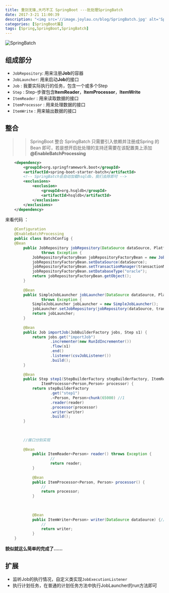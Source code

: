 ```yaml
---
title: 重剑无锋,大巧不工 SpringBoot ---批处理SpringBatch
date: 2017-3-21 11:00:39
description: "<img src='//image.joylau.cn/blog/SpringBatch.jpg' alt='SpringBatch'></br>SpringBatch是用来处理大量数据操作的一个框架，主要用来读取大量数据，然后进行一定处理后输出成指定的形式"
categories: [SpringBoot篇]
tags: [Spring,SpringBoot,SpringBatch]
---
```


<!-- more -->
![SpringBatch](//image.joylau.cn/blog/SpringBatch.jpg)


## 组成部分
- `JobRepository`: 用来注册**Job**的容器
- `JobLauncher`: 用来启动**Job**的接口
- `Job` : 我要实际执行的任务，包含一个或多个Step
- `Step` : Step-步骤包含**ItemReader**，**ItemProcessor**，**ItemWrite**
- `ItemReader` : 用来读取数据的接口
- `ItemProcessor` : 用来处理数据的接口
- `ItemWrite` : 用来输出数据的接口

## 整合
>> SpringBoot 整合 SpringBatch 只需要引入依赖并注册成Spring 的 Bean 即可，若是想开启批处理的支持还需要在该配置类上添加 **@EnableBatchProcessing**

``` xml
    <dependency>
        <groupId>org.springframework.boot</groupId>
        <artifactId>spring-boot-starter-batch</artifactId>
        <!-- SpringBatch会自动加载hsqldb，我们去除即可 -->
        <exclusions>
            <exclusion>
                <groupId>org.hsqldb</groupId>
                <artifactId>hsqldb</artifactId>
            </exclusion>
        </exclusions>
    </dependency>
```


来看代码 ：

``` java
    @Configuration
    @EnableBatchProcessing
    public class BatchConfig {
    @Bean
    	public JobRepository jobRepository(DataSource dataSource, PlatformTransactionManager transactionManager)
    			throws Exception {
    		JobRepositoryFactoryBean jobRepositoryFactoryBean = new JobRepositoryFactoryBean();
    		jobRepositoryFactoryBean.setDataSource(dataSource);
    		jobRepositoryFactoryBean.setTransactionManager(transactionManager);
    		jobRepositoryFactoryBean.setDatabaseType("oracle");
    		return jobRepositoryFactoryBean.getObject();
    	}
    
    	@Bean
    	public SimpleJobLauncher jobLauncher(DataSource dataSource, PlatformTransactionManager transactionManager)
    			throws Exception {
    		SimpleJobLauncher jobLauncher = new SimpleJobLauncher();
    		jobLauncher.setJobRepository(jobRepository(dataSource, transactionManager));
    		return jobLauncher;
    	}
    
    	@Bean
    	public Job importJob(JobBuilderFactory jobs, Step s1) {
    		return jobs.get("importJob")
    				.incrementer(new RunIdIncrementer())
    				.flow(s1) 
    				.end()
    				.listener(csvJobListener())
    				.build();
    	}
    
    	@Bean
    	public Step step1(StepBuilderFactory stepBuilderFactory, ItemReader<Person> reader, ItemWriter<Person> writer,
    			ItemProcessor<Person,Person> processor) {
    		return stepBuilderFactory
    				.get("step1")
    				.<Person, Person>chunk(65000) //1
    				.reader(reader)
    				.processor(processor)
    				.writer(writer)
    				.build();
    	}
    	
    	
    	
    	//接口分别实现
    	
    	@Bean
        	public ItemReader<Person> reader() throws Exception {
        	        //
        	        return reader;
        	}
        	
        	@Bean
        	public ItemProcessor<Person, Person> processor() {
        		//
        		return processor;
        	}
        	
        	
        
        	@Bean
        	public ItemWriter<Person> writer(DataSource dataSource) {//1
        		//
        		return writer;
        	}
    }
```


**貌似就这么简单的完成了......**

## 扩展
- 监听Job的执行情况，自定义类实现`JobExecutionListener`
- 执行计划任务，在普通的计划任务方法中执行JobLauncher的run方法即可